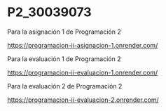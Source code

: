 # P2_30039073
Para la asignación 1 de Programación 2

https://programacion-ii-asignacion-1.onrender.com/

Para la evaluación 1 de Programación 2

https://programacion-ii-evaluacion-1.onrender.com/

Para la evaluación 2 de Programación 2

https://programacion-ii-evaluacion-2.onrender.com/
